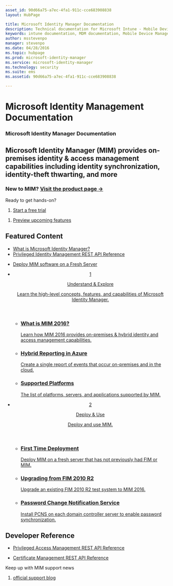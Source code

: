 ```yaml
---
asset_id: 90d66a75-a7ec-4fa1-911c-cce683908838
layout: HubPage

title: Microsoft Identity Manager Documentation
description: Technical documentation for Microsoft Intune - Mobile Device and Application Management
keywords: intune documentation, MDM documentation, Mobile Device Management Documentation, Mobile Device and Application Management Documentation
author: msstevenpo
manager: stevenpo
ms.date: 04/28/2016
ms.topic: hubpage
ms.prod: microsoft-identity-manager
ms.service: microsoft-identity-manager
ms.technology: security
ms.suite: ems
ms.assetid: 90d66a75-a7ec-4fa1-911c-cce683908838

---
```

# Microsoft Identity Management Documentation
<article id="main">
    <section id="hero-content">
      <h1>Microsoft Identity Manager Documentation</h1>
      <h2>Microsoft Identity Manager (MIM) provides on-premises identity &amp; access management capabilities including identity synchronization, identity-theft thwarting, and more</h2>
      <h3>New to MIM? <a href="http://www.microsoft.com/server-cloud/products/microsoft-identity-manager/" target="\_blank">Visit the product page &rarr;</a></h3>      
    </section>
    <aside class="alert section-border">
      <p>Ready to get hands-on?</p>
      <ol class="action-list">
        <li><a href="https://www.microsoft.com/evalcenter/evaluate-microsoft-identity-manager-2016" target="\_blank" class="button-bordered button-translucent">Start a free trial</a></li>
      </ol>
      <ol class="action-list">
        <li><a href="https://connect.microsoft.com/site433/Downloads" target="\_blank" class="button-bordered button-translucent">Preview upcoming features</a></li>
      </ol>
    </aside>
    <section id="featured" class="container">
      <h2 class="section-heading"><span class="icon icon-warning"></span> Featured Content</h2>
      <div class="features row">
        <ul class="column column-half">
          <li><a href="/microsoft-identity-manager/understand-explore/microsoft-identity-manager-2016">What is Microsoft Identity Manager?</a></li>
          <li><a href="/microsoft-identity-manager/reference/privileged-access-management-rest-api-reference">Privileged Identity Management REST API Reference</a></li>
        </ul>
        <ul class="column column-half">
          <li><a href="/microsoft-identity-manager/deploy-use/microsoft-identity-manager-deploy">Deploy MIM software on a Fresh Server</a></li>
        </ul>
      </div>
    </section>
    <div id="journeys">
      <section class="container">
        <ul class="journeys-list">
          <li class="journey-step">
            <header class="journey-step-header row">
              <a href="/microsoft-identity-manager/understand-explore/microsoft-identity-manager-2016">
                <div class="title column-third">
                  <span class="step-number">1</span>
                  <p>Understand &amp; Explore</p>
                </div>
                <p class="description column-two-thirds">Learn the high-level concepts, features, and capabilities of Microsoft Identity Manager.
                </p>
              </a>
            </header>
            <section class="journey-step-elements content">
              <ul class="row">
                <li class="column-third">
                  <a href="/microsoft-identity-manager/understand-explore/microsoft-identity-manager-2016">
                    <h3>What is MIM 2016?</h3>
                    <p>Learn how MIM 2016 provides on-premises &amp; hybrid identity and access management capabilities.</p>
                  </a>
                </li>
                <li class="column-third">
                  <a href="/microsoft-identity-manager/understand-explore/identity-manager-hybrid-reporting-azure">
                    <h3>Hybrid Reporting in Azure</h3>
                    <p>Create a single report of events that occur on-premises and in the cloud.</p>
                  </a>
                </li>
                <li class="column-third">
                  <a href="/microsoft-identity-manager/plan-design/microsoft-identity-manager-2016-supported-platforms">
                    <h3>Supported Platforms</h3>
                    <p>The list of platforms, servers, and applications supported by MIM.</p>
                  </a>
                </li>
              </ul>
            </section>
          </li>
          <li class="journey-step">
            <header class="journey-step-header row">
              <a href="/microsoft-identity-manager/deploy-use/microsoft-identity-manager-deploy">
                <div class="title column-third">
                  <span class="step-number">2</span>
                  <p>Deploy &amp; Use</p>
                </div>
                <p class="description column-two-thirds">Deploy and use MIM.
                </p>
              </a>
            </header>
            <section class="journey-step-elements content">
              <ul class="row">
                <li class="column-third">
                  <a href="/microsoft-identity-manager/deploy-use/microsoft-identity-manager-deploy">
                    <h3>First Time Deployment</h3>
                    <p>Deploy MIM on a fresh server that has not previously had FIM or MIM.</p>
                  </a>
                </li>
                <li class="column-third">
                  <a href="/microsoft-identity-manager/deploy-use/microsoft-identity-manager-2016-upgrade-from-fim-2010-R2">
                    <h3>Upgrading from FIM 2010 R2</h3>
                    <p>Upgrade an existing FIM 2010 R2 test system to MIM 2016.</p>
                  </a>
                </li>
                <li class="column-third">
                  <a href="/microsoft-identity-manager/deploy-use/deploying-mim-password-change-notification-service-on-domain-controller">
                    <h3>Password Change Notification Service</h3>
                    <p>Install PCNS on each domain controller server to enable password synchronization.</p>
                  </a>
                </li>
              </ul>
            </section>
          </li>
        </ul>
      </section>
    </div>
    <div class="section-border">
      <section class="resources container">
        <h2 class="section-heading"><span class="icon icon-options"></span> Developer Reference</h2>
        <div class="resource-list row">
          <ul class="column-half">
            <li><a href="/microsoft-identity-manager/reference/privileged-access-management-rest-api-reference">Privileged Access Management REST API Reference</a></li>
          </ul>
          <ul class="column-half">
            <li><a href="/microsoft-identity-manager/reference/certificate-management-rest-api-reference">Certificate Management REST API Reference</a></li>
          </ul>
        </div>
      </section>
    </div>
    <aside class="alert alert-social">
      <p>Keep up with MIM support news</p>
      <ol class="action-list">
        <li><a href="https://blogs.technet.microsoft.com/iamsupport/" target="\_blank" class="button-bordered button-translucent">official support blog</a></li>
      </ol>
    </aside>
</article>
